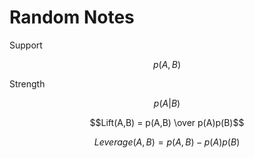 Random Notes
============

Support

$$p(A,B)$$

Strength

$$p(A|B)$$

$$Lift(A,B) = p(A,B) \over p(A)p(B)$$

$$Leverage(A,B) = p(A,B) - p(A)p(B)$$